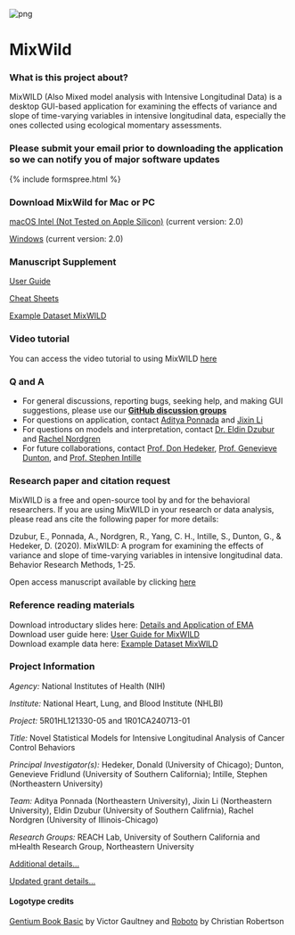 
![png](mixwild_logo-06.png)

# MixWild #

### What is this project about? ###
MixWILD (Also Mixed model analysis with Intensive Longitudinal Data) is a desktop GUI-based application for examining the effects of variance and slope of time-varying variables in intensive longitudinal data, especially the ones collected using ecological momentary assessments.

### Please submit your email prior to downloading the application so we can notify you of major software updates ###
{% include formspree.html %}    
  
  
  
### Download MixWild for Mac or PC ###
[macOS Intel (Not Tested on Apple Silicon)](https://github.com/reach-lab/MixWildGUI/releases/download/v2.0-stable/MixWILD-2.0.dmg) (current version: 2.0)

[Windows](https://github.com/reach-lab/MixWildGUI/releases/download/v2.0-stable/MixWILD-2.0.exe) (current version: 2.0)

### Manuscript Supplement ###
[User Guide](/MixWILD_UG_All_combine.html)  

[Cheat Sheets](/MixWILD_UG_All_combine.html)  

[Example Dataset MixWILD](/Mixwild_example_data.csv)

### Video tutorial
You can access the video tutorial to using MixWILD [here](https://www.youtube.com/watch?v=ZqyCxrMG1R8&feature=emb_logo)

### Q and A ###
- For general discussions, reporting bugs, seeking help, and making GUI suggestions, please use our **[GitHub discussion groups](https://github.com/reach-lab/MixWildGUI/discussions)**
- For questions on application, contact [Aditya Ponnada](mailto:ponnada.a@husky.neu.edu) and [Jixin Li](mailto:li.jix@husky.neu.edu)
- For questions on models and interpretation, contact [Dr. Eldin Dzubur](mailto:dzubur@usc.edu) and [Rachel Nordgren](mailto:rknordgren@gmail.com)
- For future collaborations, contact [Prof. Don Hedeker](mailto:DHedeker@health.bsd.uchicago.edu), [Prof. Genevieve Dunton](mailto:dunton@usc.edu), and [Prof. Stephen Intille](S.Intille@northeastern.edu)

### Research paper and citation request ###
MixWILD is a free and open-source tool by and for the behavioral researchers. If you are using MixWILD in your research or data analysis, please read ans cite the following paper for more details:

Dzubur, E., Ponnada, A., Nordgren, R., Yang, C. H., Intille, S., Dunton, G., & Hedeker, D. (2020). MixWILD: A program for examining the effects of variance and slope of time-varying variables in intensive longitudinal data. Behavior Research Methods, 1-25.

Open access manuscript available by clicking [here](https://link.springer.com/article/10.3758/s13428-019-01322-1?wt_mc=Internal.Event.1.SEM.ArticleAuthorOnlineFirst&utm_source=ArticleAuthorContributingOnlineFirst&utm_medium=email&utm_content=AA_en_06082018&ArticleAuthorContributingOnlineFirst_20200103#citeas) 


### Reference reading materials ###

Download introductary slides here: [Details and Application of EMA](/SBM_Part_1.pdf)
<br/>
Download user guide here: [User Guide for MixWILD](/MixWILD_users_guide_with_appendix_AB.pdf)
<br/>
Download example data here: [Example Dataset MixWILD](/Mixwild_example_data.csv)


### Project Information ###
*Agency:* National Institutes of Health (NIH)

*Institute:* National Heart, Lung, and Blood Institute (NHLBI)

*Project:* 5R01HL121330-05 and 1R01CA240713-01

*Title:* Novel Statistical Models for Intensive Longitudinal Analysis of Cancer Control Behaviors

*Principal Investigator(s):* Hedeker, Donald (University of Chicago); Dunton, Genevieve Fridlund (University of Southern California); Intille, Stephen (Northeastern University)

*Team:* Aditya Ponnada (Northeastern University), Jixin Li (Northeastern University), Eldin Dzubur (University of Southern Califrnia), Rachel Nordgren (University of Illinois-Chicago)

*Research Groups:* REACH Lab, University of Southern California and mHealth Research Group, Northeastern University

[Additional details...](https://projectreporter.nih.gov/project_info_details.cfm?aid=9268804&icde=0)

[Updated grant details...](https://projectreporter.nih.gov/project_info_details.cfm?aid=9803376&icde=47317498)

#### Logotype credits ####
[Gentium Book Basic](https://fonts.google.com/specimen/Gentium+Book+Basic) by Victor Gaultney and 
[Roboto](https://fonts.google.com/specimen/Roboto) by Christian Robertson
